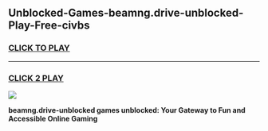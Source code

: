 
## Unblocked-Games-beamng.drive-unblocked-Play-Free-civbs
<h3>
<a href="https://premium76.site?title=beamng.drive-unblocked&ref=19M">CLICK TO PLAY</a></h3>
<hr>

<h3>
<a href="https://premium76.site?title=beamng.drive-unblocked&ref=19M">CLICK 2 PLAY</a>
  
</h3>

<a href="https://premium76.site?title=beamng.drive-unblocked&ref=19M"><img src="https://clearcache.store/games.png"></a>


**beamng.drive-unblocked games unblocked: Your Gateway to Fun and Accessible Online Gaming**
